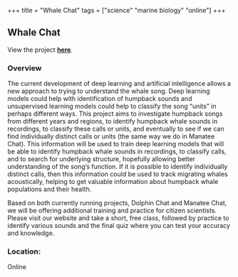 +++
title = "Whale Chat"
tags = ["science" "marine biology" "online"]
+++

## Whale Chat

View the project [**here**](https://www.zooniverse.org/projects/cetalingua/whale-chat).

### Overview

The current development of deep learning and artificial intelligence allows a new approach to trying to understand the whale song. Deep learning models could help with identification of humpback sounds and unsupervised learning models could help to classify the song “units” in perhaps different ways. This project aims to investigate humpback songs from different years and regions, to identify humpback whale sounds in recordings, to classify these calls or units, and eventually to see if we can find individually distinct calls or units (the same way we do in Manatee Chat). This information will be used to train deep learning models that will be able to identify humpback whale sounds in recordings, to classify calls, and to search for underlying structure, hopefully allowing better understanding of the song’s function. If it is possible to identify individually distinct calls, then this information could be used to track migrating whales acoustically, helping to get valuable information about humpback whale populations and their health.

Based on both currently running projects, Dolphin Chat and Manatee Chat, we will be offering additional training and practice for citizen scientists. Please visit our website and take a short, free class, followed by practice to identify various sounds and the final quiz where you can test your accuracy and knowledge.

### Location:
Online
